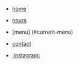 - [home](/)
- [hours](#hours)
- [menu] (#current-menu)
- [contact](#contact-us)


- [:instagram:](https://instagram.com/normal.club)
